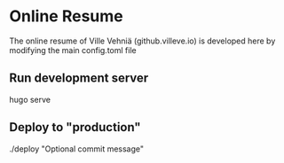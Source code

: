 # Online Resume
The online resume of Ville Vehniä (github.villeve.io) is developed here by modifying the main config.toml file

## Run development server
hugo serve

## Deploy to "production"
./deploy "Optional commit message"